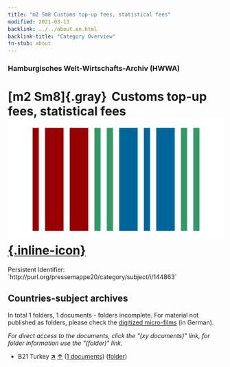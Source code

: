 ```yaml
---
title: "m2 Sm8 Customs top-up fees, statistical fees"
modified: 2021-03-13
backlink: ../../about.en.html
backlink-title: "Category Overview"
fn-stub: about
---
```


### Hamburgisches Welt-Wirtschafts-Archiv (HWWA)

# [m2 Sm8]{.gray}&#8201; Customs top-up fees, statistical fees &#160; [![Wikidata](/images/Wikidata-logo.svg "Wikidata"){.inline-icon}](http://www.wikidata.org/entity/Q104700316)

<div class="hint">Persistent Identifier: `http://purl.org/pressemappe20/category/subject/i/144863`</div>







## Countries-subject archives





In total 1 folders, 1 documents - folders incomplete.
For material not published as folders, please check the [digitized micro-films](/film/h1_sh.de.html) (in German).

_For direct access to the documents, click the "(xy documents)" link, for folder information use the "(folder)" link._


- B21 Turkey [**&nearr;**](../../../geo/i/141111/about.en.html "Turkey (all folders)") [**&uarr;**](../../../geo/about.en.html#B21 "Country category system") (<a href="https://pm20.zbw.eu/iiifview/folder/sh/141111,144863" title="about: Turkey : Customs top-up fees, statistical fees" target="_blank">1 documents</a>) ([folder](../../../../folder/sh/1411xx/141111/1448xx/144863/about.en.html))








